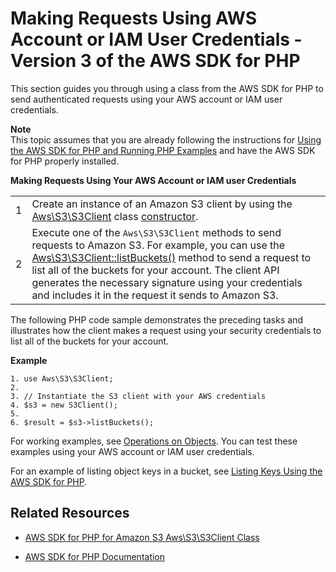 # Making Requests Using AWS Account or IAM User Credentials \- Version 3 of the AWS SDK for PHP<a name="AuthUsingAcctOrUserCredPHP3"></a>

This section guides you through using a class from the AWS SDK for PHP to send authenticated requests using your AWS account or IAM user credentials\. 

**Note**  
 This topic assumes that you are already following the instructions for [Using the AWS SDK for PHP and Running PHP Examples](UsingTheMPphpAPI.md) and have the AWS SDK for PHP properly installed\. 


**Making Requests Using Your AWS Account or IAM user Credentials**  

|  |  | 
| --- |--- |
|  1  |  Create an instance of an Amazon S3 client by using the [Aws\\S3\\S3Client](http://docs.aws.amazon.com/aws-sdk-php/v3/api/class-Aws.S3.S3Client.html) class [constructor](http://docs.aws.amazon.com//aws-sdk-php/v3/api/class-Aws.S3.S3Client.html#___construct)\.  | 
|  2  |  Execute one of the `Aws\S3\S3Client` methods to send requests to Amazon S3\. For example, you can use the [Aws\\S3\\S3Client::listBuckets\(\)](http://docs.aws.amazon.com/aws-sdk-php/v3/api/api-s3-2006-03-01.html#listbuckets) method to send a request to list all of the buckets for your account\. The client API generates the necessary signature using your credentials and includes it in the request it sends to Amazon S3\.   | 

The following PHP code sample demonstrates the preceding tasks and illustrates how the client makes a request using your security credentials to list all of the buckets for your account\. 

**Example**  

```
1. use Aws\S3\S3Client;
2. 
3. // Instantiate the S3 client with your AWS credentials
4. $s3 = new S3Client();
5. 
6. $result = $s3->listBuckets();
```

For working examples, see [Operations on Objects](ObjectOperations.md)\. You can test these examples using your AWS account or IAM user credentials\. 

For an example of listing object keys in a bucket, see [Listing Keys Using the AWS SDK for PHP](ListingObjectKeysUsingPHP.md)\. 

## Related Resources<a name="RelatedResources-AuthUsingAcctOrUserCredPHP3-related-resources"></a>

+ [ AWS SDK for PHP for Amazon S3 Aws\\S3\\S3Client Class](http://docs.aws.amazon.com/aws-sdk-php/v3/api/class-Aws.S3.S3Client.html) 

+ [AWS SDK for PHP Documentation](http://aws.amazon.com/documentation/sdk-for-php/)